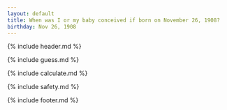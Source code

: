 ```yaml
---
layout: default
title: When was I or my baby conceived if born on November 26, 1908?
birthday: Nov 26, 1908
---
```


{% include header.md %}

{% include guess.md %}

{% include calculate.md %}

{% include safety.md %}

{% include footer.md %}



